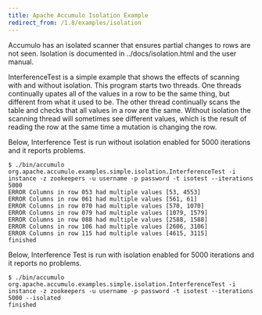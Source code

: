 ```yaml
---
title: Apache Accumulo Isolation Example
redirect_from: /1.8/examples/isolation
---
```


Accumulo has an isolated scanner that ensures partial changes to rows are not
seen. Isolation is documented in ../docs/isolation.html and the user manual.

InterferenceTest is a simple example that shows the effects of scanning with
and without isolation. This program starts two threads. One threads
continually upates all of the values in a row to be the same thing, but
different from what it used to be. The other thread continually scans the
table and checks that all values in a row are the same. Without isolation the
scanning thread will sometimes see different values, which is the result of
reading the row at the same time a mutation is changing the row.

Below, Interference Test is run without isolation enabled for 5000 iterations
and it reports problems.

    $ ./bin/accumulo org.apache.accumulo.examples.simple.isolation.InterferenceTest -i instance -z zookeepers -u username -p password -t isotest --iterations 5000
    ERROR Columns in row 053 had multiple values [53, 4553]
    ERROR Columns in row 061 had multiple values [561, 61]
    ERROR Columns in row 070 had multiple values [570, 1070]
    ERROR Columns in row 079 had multiple values [1079, 1579]
    ERROR Columns in row 088 had multiple values [2588, 1588]
    ERROR Columns in row 106 had multiple values [2606, 3106]
    ERROR Columns in row 115 had multiple values [4615, 3115]
    finished

Below, Interference Test is run with isolation enabled for 5000 iterations and
it reports no problems.

    $ ./bin/accumulo org.apache.accumulo.examples.simple.isolation.InterferenceTest -i instance -z zookeepers -u username -p password -t isotest --iterations 5000 --isolated
    finished



